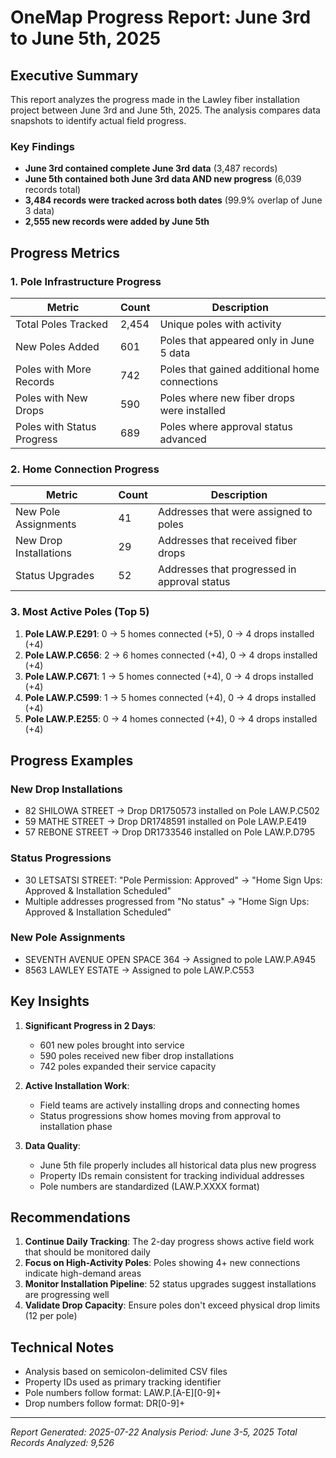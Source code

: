 # OneMap Progress Report: June 3rd to June 5th, 2025

## Executive Summary

This report analyzes the progress made in the Lawley fiber installation project between June 3rd and June 5th, 2025. The analysis compares data snapshots to identify actual field progress.

### Key Findings

- **June 3rd contained complete June 3rd data** (3,487 records)
- **June 5th contained both June 3rd data AND new progress** (6,039 records total)
- **3,484 records were tracked across both dates** (99.9% overlap of June 3 data)
- **2,555 new records were added by June 5th**

## Progress Metrics

### 1. Pole Infrastructure Progress

| Metric | Count | Description |
|--------|-------|-------------|
| Total Poles Tracked | 2,454 | Unique poles with activity |
| New Poles Added | 601 | Poles that appeared only in June 5 data |
| Poles with More Records | 742 | Poles that gained additional home connections |
| Poles with New Drops | 590 | Poles where new fiber drops were installed |
| Poles with Status Progress | 689 | Poles where approval status advanced |

### 2. Home Connection Progress

| Metric | Count | Description |
|--------|-------|-------------|
| New Pole Assignments | 41 | Addresses that were assigned to poles |
| New Drop Installations | 29 | Addresses that received fiber drops |
| Status Upgrades | 52 | Addresses that progressed in approval status |

### 3. Most Active Poles (Top 5)

1. **Pole LAW.P.E291**: 0 → 5 homes connected (+5), 0 → 4 drops installed (+4)
2. **Pole LAW.P.C656**: 2 → 6 homes connected (+4), 0 → 4 drops installed (+4)
3. **Pole LAW.P.C671**: 1 → 5 homes connected (+4), 0 → 4 drops installed (+4)
4. **Pole LAW.P.C599**: 1 → 5 homes connected (+4), 0 → 4 drops installed (+4)
5. **Pole LAW.P.E255**: 0 → 4 homes connected (+4), 0 → 4 drops installed (+4)

## Progress Examples

### New Drop Installations
- 82 SHILOWA STREET → Drop DR1750573 installed on Pole LAW.P.C502
- 59 MATHE STREET → Drop DR1748591 installed on Pole LAW.P.E419
- 57 REBONE STREET → Drop DR1733546 installed on Pole LAW.P.D795

### Status Progressions
- 30 LETSATSI STREET: "Pole Permission: Approved" → "Home Sign Ups: Approved & Installation Scheduled"
- Multiple addresses progressed from "No status" → "Home Sign Ups: Approved & Installation Scheduled"

### New Pole Assignments
- SEVENTH AVENUE OPEN SPACE 364 → Assigned to pole LAW.P.A945
- 8563 LAWLEY ESTATE → Assigned to pole LAW.P.C553

## Key Insights

1. **Significant Progress in 2 Days**: 
   - 601 new poles brought into service
   - 590 poles received new fiber drop installations
   - 742 poles expanded their service capacity

2. **Active Installation Work**:
   - Field teams are actively installing drops and connecting homes
   - Status progressions show homes moving from approval to installation phase

3. **Data Quality**:
   - June 5th file properly includes all historical data plus new progress
   - Property IDs remain consistent for tracking individual addresses
   - Pole numbers are standardized (LAW.P.XXXX format)

## Recommendations

1. **Continue Daily Tracking**: The 2-day progress shows active field work that should be monitored daily
2. **Focus on High-Activity Poles**: Poles showing 4+ new connections indicate high-demand areas
3. **Monitor Installation Pipeline**: 52 status upgrades suggest installations are progressing well
4. **Validate Drop Capacity**: Ensure poles don't exceed physical drop limits (12 per pole)

## Technical Notes

- Analysis based on semicolon-delimited CSV files
- Property IDs used as primary tracking identifier
- Pole numbers follow format: LAW.P.[A-E][0-9]+
- Drop numbers follow format: DR[0-9]+

---

*Report Generated: 2025-07-22*
*Analysis Period: June 3-5, 2025*
*Total Records Analyzed: 9,526*